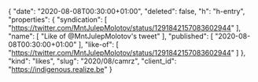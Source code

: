 {
  "date": "2020-08-08T00:30:00+01:00",
  "deleted": false,
  "h": "h-entry",
  "properties": {
    "syndication": [
      "https://twitter.com/MntJulepMolotov/status/1291842157083602944"
    ],
    "name": [
      "Like of @MntJulepMolotov's tweet"
    ],
    "published": [
      "2020-08-08T00:30:00+01:00"
    ],
    "like-of": [
      "https://twitter.com/MntJulepMolotov/status/1291842157083602944"
    ]
  },
  "kind": "likes",
  "slug": "2020/08/camrz",
  "client_id": "https://indigenous.realize.be"
}
